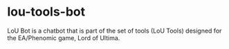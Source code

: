 lou-tools-bot
=============

LoU Bot is a chatbot that is part of the set of tools (LoU Tools) designed for the EA/Phenomic game, Lord of Ultima.
